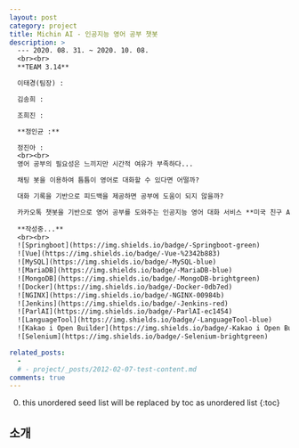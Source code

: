 ```yaml
---
layout: post
category: project
title: Michin AI - 인공지능 영어 공부 챗봇
description: >
  --- 2020. 08. 31. ~ 2020. 10. 08.
  <br><br>
  **TEAM 3.14**  

  이태경(팀장) :  

  김송희 :  

  조희진 :  

  **정인균 :**  

  정진아 :  
  <br><br>
  영어 공부의 필요성은 느끼지만 시간적 여유가 부족하다...  

  채팅 봇을 이용하여 틈틈이 영어로 대화할 수 있다면 어떨까?  

  대화 기록을 기반으로 피드백을 제공하면 공부에 도움이 되지 않을까?  

  카카오톡 챗봇을 기반으로 영어 공부를 도와주는 인공지능 영어 대화 서비스 **미국 친구 AI**  
  
  **작성중...**
  <br><br>
  ![Springboot](https://img.shields.io/badge/-Springboot-green)
  ![Vue](https://img.shields.io/badge/-Vue-%2342b883)
  ![MySQL](https://img.shields.io/badge/-MySQL-blue)
  ![MariaDB](https://img.shields.io/badge/-MariaDB-blue)
  ![MongoDB](https://img.shields.io/badge/-MongoDB-brightgreen)
  ![Docker](https://img.shields.io/badge/-Docker-0db7ed)
  ![NGINX](https://img.shields.io/badge/-NGINX-00984b)
  ![Jenkins](https://img.shields.io/badge/-Jenkins-red)
  ![ParlAI](https://img.shields.io/badge/-ParlAI-ec1454)
  ![LanguageTool](https://img.shields.io/badge/-LanguageTool-blue)
  ![Kakao i Open Builder](https://img.shields.io/badge/-Kakao i Open Builder-yellow)
  ![Selenium](https://img.shields.io/badge/-Selenium-brightgreen)

related_posts: 
  - 
  # - project/_posts/2012-02-07-test-content.md
comments: true
---
```

<!-- blank -->

0. this unordered seed list will be replaced by toc as unordered list
{:toc}

## 소개
<div id="michinai-carousel" class="swiper-container"></div>
<script>
  imgList = [];
  for(let i=1;i<=12;i++){
    imgList.push(i + ".png");
  }
  swiperInitialize("michinai-carousel", {
    path: "/img/project/michinai",
    imgList: imgList,
    size: "30%",
    dotted: false,
    millis: 3000
  })
</script>